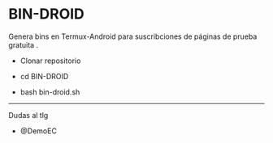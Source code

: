 # BIN-DROID
Genera bins en Termux-Android para suscribciones de páginas de prueba gratuita .

- Clonar repositorio 

- cd BIN-DROID

- bash bin-droid.sh

*****
Dudas al tlg
- @DemoEC
